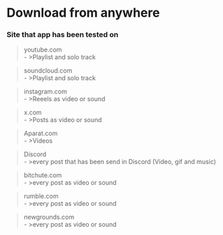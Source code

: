# Download from anywhere

### Site that app has been tested on

>youtube.com <br>
     - >Playlist and solo track

>soundcloud.com <br>
     - >Playlist and solo track

>instagram.com <br>
     - >Reeels as video or sound 

>x.com <br>
     - >Posts as video or sound 

>Aparat.com <br>
     - >Videos

>Discord <br>
     - >every post that has been send in Discord (Video, gif and music)

>bitchute.com <br>
     - >every post as video or sound 

>rumble.com <br>
     - >every post as video or sound 

>newgrounds.com <br>
     - >every post as video or sound 


